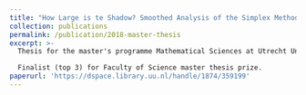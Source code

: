 ```yaml
---
title: "How Large is te Shadow? Smoothed Analysis of the Simplex Method"
collection: publications
permalink: /publication/2018-master-thesis
excerpt: >-
  Thesis for the master's programme Mathematical Sciences at Utrecht University.

  Finalist (top 3) for Faculty of Science master thesis prize.
paperurl: 'https://dspace.library.uu.nl/handle/1874/359199'
---
```

